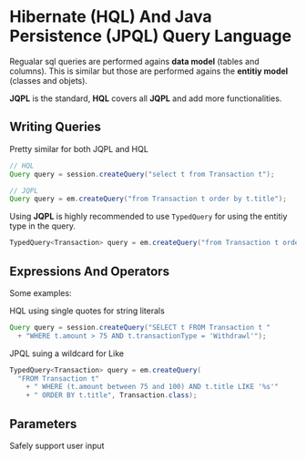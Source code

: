 # Hibernate (HQL) And Java Persistence (JPQL) Query Language

Regualar sql queries are performed agains **data model** (tables and columns).
This is similar but those are performed agains the **entitiy model** (classes and objets).

**JQPL** is the standard, **HQL** covers all **JQPL** and add more functionalities.

## Writing Queries

Pretty similar for both JQPL and HQL

```java
// HQL
Query query = session.createQuery("select t from Transaction t");

// JQPL
Query query = em.createQuery("from Transaction t order by t.title");
```

Using **JQPL** is highly recommended to use ```TypedQuery``` for using the entitiy type in the query.
```java
TypedQuery<Transaction> query = em.createQuery("from Transaction t order by t.title", Transaction.class);
```

## Expressions And Operators

Some examples:

HQL using single quotes for string literals
```java
Query query = session.createQuery("SELECT t FROM Transaction t "
  + "WHERE t.amount > 75 AND t.transactionType = 'Withdrawl'");
```

JPQL suing a wildcard for Like
```java
TypedQuery<Transaction> query = em.createQuery(
  "FROM Transaction t"
    + " WHERE (t.amount between 75 and 100) AND t.title LIKE '%s'"
    + " ORDER BY t.title", Transaction.class);
```

## Parameters

Safely support user input